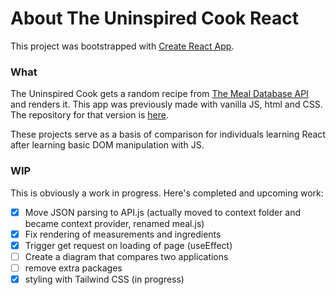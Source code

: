 # About The Uninspired Cook React

This project was bootstrapped with [Create React App](https://github.com/facebook/create-react-app).

### What 

The Uninspired Cook gets a random recipe from [The Meal Database API](https://www.themealdb.com/api.php) and renders it. This app was previously made with vanilla JS, html and CSS. The repository for that version is [here](https://github.com/mariahlaqua/TheUninspiredCook).

These projects serve as a basis of comparison for individuals learning React after learning basic DOM manipulation with JS.

### WIP

This is obviously a work in progress. Here's completed and upcoming work:
- [X] Move JSON parsing to API.js (actually moved to context folder and became context provider, renamed meal.js)
- [X] Fix rendering of measurements and ingredients
- [X] Trigger get request on loading of page (useEffect)
- [ ] Create a diagram that compares two applications
- [ ] remove extra packages
- [X] styling with Tailwind CSS (in progress)
